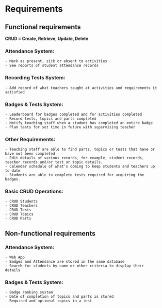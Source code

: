 # Requirements

## Functional requirements

**CRUD = Create, Retrieve, Update, Delete**

### Attendance System:
    - Mark as present, sick or absent to activities
    - See reports of student attendance records

### Recording Tests System:
    - Add record of what teachers taught at activities and requirements it satisfied


### Badges & Tests System:
    - Leaderboard for badges completed and for activities completed
    - Record tests, topics and parts completed
    - Notify teaching staff when a student has completed an entire badge
    - Plan tests for set time in future with supervising teacher

### Other Requirements:
    - Teaching staff are able to find parts, topics or tests that have or have not been completed
    - Edit details of various records, for example, student records, teacher records and/or test or topic details. 
    - Calendar schedule of what’s coming to keep students and teachers up to date
    - Students are able to complete tests required for acquiring the badges. 

### Basic CRUD Operations:
    - CRUD Students
    - CRUD Teachers
    - CRUD Tests
    - CRUD Topics
    - CRUD Parts

## Non-functional requirements

### Attendance System:
    - Web App
    - Badges and Attendance are stored in the same database
    - Search for students by name or other criteria to display their details 

### Badges & Tests System:
    - Badge ranking system
    - Date of completion of topics and parts is stored
    - Required and optional topics in a test
